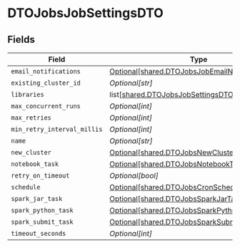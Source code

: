 # DTOJobsJobSettingsDTO


## Fields

| Field                                                                                                          | Type                                                                                                           | Required                                                                                                       | Description                                                                                                    |
| -------------------------------------------------------------------------------------------------------------- | -------------------------------------------------------------------------------------------------------------- | -------------------------------------------------------------------------------------------------------------- | -------------------------------------------------------------------------------------------------------------- |
| `email_notifications`                                                                                          | [Optional[shared.DTOJobsJobEmailNotificationsDTO]](undefined/models/shared/dtojobsjobemailnotificationsdto.md) | :heavy_minus_sign:                                                                                             | N/A                                                                                                            |
| `existing_cluster_id`                                                                                          | *Optional[str]*                                                                                                | :heavy_minus_sign:                                                                                             | N/A                                                                                                            |
| `libraries`                                                                                                    | list[[shared.DTOJobsJobSettingsDTOLibraries](undefined/models/shared/dtojobsjobsettingsdtolibraries.md)]       | :heavy_minus_sign:                                                                                             | N/A                                                                                                            |
| `max_concurrent_runs`                                                                                          | *Optional[int]*                                                                                                | :heavy_minus_sign:                                                                                             | N/A                                                                                                            |
| `max_retries`                                                                                                  | *Optional[int]*                                                                                                | :heavy_minus_sign:                                                                                             | N/A                                                                                                            |
| `min_retry_interval_millis`                                                                                    | *Optional[int]*                                                                                                | :heavy_minus_sign:                                                                                             | N/A                                                                                                            |
| `name`                                                                                                         | *Optional[str]*                                                                                                | :heavy_minus_sign:                                                                                             | N/A                                                                                                            |
| `new_cluster`                                                                                                  | [Optional[shared.DTOJobsNewClusterDTO]](undefined/models/shared/dtojobsnewclusterdto.md)                       | :heavy_minus_sign:                                                                                             | N/A                                                                                                            |
| `notebook_task`                                                                                                | [Optional[shared.DTOJobsNotebookTaskDTO]](undefined/models/shared/dtojobsnotebooktaskdto.md)                   | :heavy_minus_sign:                                                                                             | N/A                                                                                                            |
| `retry_on_timeout`                                                                                             | *Optional[bool]*                                                                                               | :heavy_minus_sign:                                                                                             | N/A                                                                                                            |
| `schedule`                                                                                                     | [Optional[shared.DTOJobsCronScheduleDTO]](undefined/models/shared/dtojobscronscheduledto.md)                   | :heavy_minus_sign:                                                                                             | N/A                                                                                                            |
| `spark_jar_task`                                                                                               | [Optional[shared.DTOJobsSparkJarTaskDTO]](undefined/models/shared/dtojobssparkjartaskdto.md)                   | :heavy_minus_sign:                                                                                             | N/A                                                                                                            |
| `spark_python_task`                                                                                            | [Optional[shared.DTOJobsSparkPythonTaskDTO]](undefined/models/shared/dtojobssparkpythontaskdto.md)             | :heavy_minus_sign:                                                                                             | N/A                                                                                                            |
| `spark_submit_task`                                                                                            | [Optional[shared.DTOJobsSparkSubmitTaskDTO]](undefined/models/shared/dtojobssparksubmittaskdto.md)             | :heavy_minus_sign:                                                                                             | N/A                                                                                                            |
| `timeout_seconds`                                                                                              | *Optional[int]*                                                                                                | :heavy_minus_sign:                                                                                             | N/A                                                                                                            |